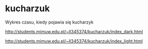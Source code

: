 kucharzuk
=========

Wykres czasu, kiedy pojawia się kucharzyk

http://students.mimuw.edu.pl/~ll345374/kucharzuk/index_dark.html

http://students.mimuw.edu.pl/~ll345374/kucharzuk/index_light.html

